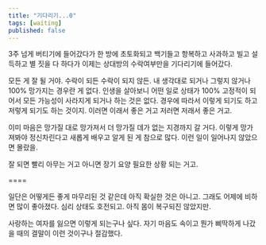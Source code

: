 ```yaml
---
title: "기다리기...0"
tags: [waiting]
published: false
---
```


3주 넘게 버티기에 들어갔다가 한 방에 초토화되고 백기들고 항복하고 사과하고 빌고 설득하고 별 짓을 다 하다가 이제는 상대방의 수락여부만을 기다리기에 들어갔다.

모든 게 잘 될 거야. 수락이 되든 수락이 되지 않든. 내 생각대로 되거나 그렇지 않거나 100% 망가지는 경우란 게 없다. 인생을 살아보니 어떤 일로 상태가 100% 고정적이 되어서 모든 가능성이 사라지게 되거나 하는 것은 없다. 경우에 따라서 이렇게 되기도 하고 저렇게 되기도 하는 것이지. 이러면 이래서 좋은 거고 저러면 저래서 좋은 거고. 

이미 마음은 망가질 대로 망가져서 더 망가질 데가 없는 지경까지 갈 거다. 이렇게 망가져봐야 정신차린다고 새롭게 배우고 알게 된 게 참으로 많다. 이런 일이 일어나지 않았으면 몰랐을.

잘 되면 빨리 아무는 거고 아니면 장기 요양 필요한 상황 되는 거고.

====

일단은 어떻게든 좋게 마무리된 것 같은데 아직 확실한 것은 아니고. 그래도 어제에 비하면 많이 좋아졌다. 심리 상태도 호전되고. 아직 몸이 복구되진 않았지만.

사랑하는 여자를 잃으면 이렇게 되는구나 싶다. 자기 마음도 속이고 뭔가 삐딱하게 나갔을 때의 결말이 이런 것이구나 절감했다. 

